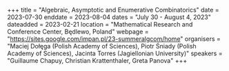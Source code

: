 +++
title = "Algebraic, Asymptotic and Enumerative Combinatorics"
date = 2023-07-30
enddate = 2023-08-04
dates = "July 30 - August 4, 2023"
dateadded = 2023-02-21
location = "Mathematical Research and Conference Center, Będlewo, Poland"
webpage = "https://sites.google.com/impan.pl/23-summeralgcom/home"
organisers = "Maciej Dołęga (Polish Academy of Sciences), Piotr Śniady (Polish Academy of Sciences), Jacinta Torres (Jagiellonian University)"
speakers = "Guillaume Chapuy, Christian Krattenthaler, Greta Panova"
+++
